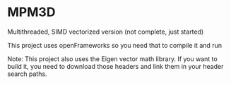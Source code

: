 MPM3D
=====

Multithreaded, SIMD vectorized version (not complete, just started)

This project uses openFrameworks so you need that to compile it and run

Note: This project also uses the Eigen vector math library. If you want to build it, you need to download those headers and link them in your header search paths.
